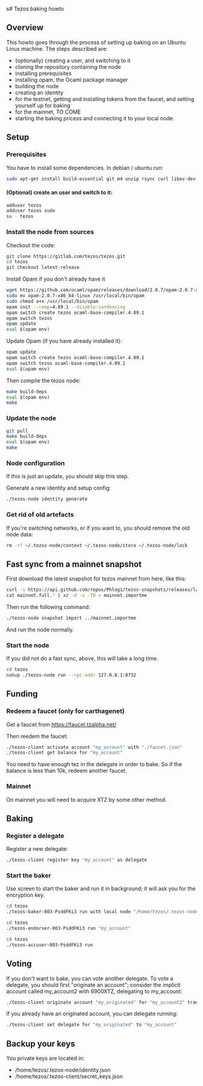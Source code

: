 s# Tezos baking howto

## Overview

This howto goes through the process of setting up baking on an Ubuntu Linux machine. The steps described are:
- (optionally) creating a user, and switching to it
- cloning the repository containing the node
- installing prerequisites
- installing opam, the Ocaml package manager
- building the node
- creating an identity
- for the testnet, getting and installing tokens from the faucet, and setting yourself up for baking
- for the mainnet, TO COME
- starting the baking pricess and connecting it to your local node.

## Setup

### Prerequisites

You have to install some dependencies. In debian / ubuntu run:

```bash
sudo apt-get install build-essential git m4 unzip rsync curl libev-dev libgmp-dev pkg-config libhidapi-dev bubblewrap jq
```

#### (Optional) create an user and switch to it:

```bash
adduser tezos
adduser tezos sudo
su - tezos
```

### Install the node from sources

Checkout the code:

```bash
git clone https://gitlab.com/tezos/tezos.git
cd tezos
git checkout latest-release
```

Install Opam if you don't already have it

```bash
wget https://github.com/ocaml/opam/releases/download/2.0.7/opam-2.0.7-x86_64-linux
sudo mv opam-2.0.7-x86_64-linux /usr/local/bin/opam
sudo chmod a+x /usr/local/bin/opam
opam init --comp=4.09.1 --disable-sandboxing
opam switch create tezos ocaml-base-compiler.4.09.1
opam switch tezos
opam update
eval $(opam env)
```

Update Opam (if you have already installed it):

```bash
opam update
opam switch create tezos ocaml-base-compiler.4.09.1
opam switch tezos ocaml-base-compiler.4.09.1
eval $(opam env)
```

Then compile the tezos node:

```bash
make build-deps
eval $(opam env)
make
```


### Update the node

```bash
git pull
make build-deps
eval $(opam env)
make
```

### Node configuration

If this is just an update, you should skip this step.

Generate a new identity and setup config:

```bash
./tezos-node identity generate
```

### Get rid of old artefacts

If you're switching networks, or if you want to, you should remove the old node data:

```bash
rm -rf ~/.tezos-node/context ~/.tezos-node/store ~/.tezos-node/lock
```

## Fast sync from a mainnet snapshot

First download the latest snapshot for tezos mainnet from here, like this:

```bash
curl -s https://api.github.com/repos/Phlogi/tezos-snapshots/releases/latest | jq -r ".assets[] | select(.name) | .browser_download_url" | grep full | xargs wget -q --show-progress
cat mainnet.full.* | xz -d -v -T0 > mainnet.importme
```

Then run the following command:

```bash
./tezos-node snapshot import ../mainnet.importme
```

And run the node normally.


### Start the node

If you did not do a fast sync, above, this will take a long time.

```bash
cd tezos
nohup ./tezos-node run --rpc-addr 127.0.0.1:8732
```



## Funding

### Redeem a faucet (only for carthagenet)

Get a faucet from https://faucet.tzalpha.net/

Then reedem the faucet:

```bash
./tezos-client activate account "my_account" with "./faucet.json"
./tezos-client get balance for "my_account"
```

You need to have enough tez in the delegate in order to bake. So if the balance is less than 10k, redeem another faucet.


### Mainnet

On mainnet you will need to acquire XTZ by some other method.

## Baking

### Register a delegate

Register a new delegate:

```bash
./tezos-client register key "my_account" as delegate
```

### Start the baker

Use screen to start the baker and run it in background; it will ask you for the encryption key.
```bash
cd tezos
./tezos-baker-003-PsddFKi3 run with local node "/home/tezos/.tezos-node" "my_account"
```

```bash
cd tezos
./tezos-endorser-003-PsddFKi3 run "my_account"
```

```bash
cd tezos
./tezos-accuser-003-PsddFKi3 run
```

## Voting
If you don't want to bake, you can vote another delegate. To vote a delegate, you should first "originate an account"; consider the implicit account called my_account2 with 6900XTZ, delegating to my_account:

```bash
./tezos-client originate account "my_originated" for "my_account2" transferring 6900 from "my_account2" --delegate "my_account" --delegatable
```

If you already have an originated account, you can delegate running:

```bash
./tezos-client set delegate for "my_originated" to "my_account"
```

## Backup your keys

You private keys are located in:

- /home/tezos/.tezos-node/identity.json
- /home/tezos/.tezos-client/secret_keys.json
